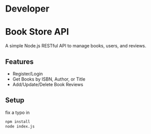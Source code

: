 # Developer
# Book Store API

A simple Node.js RESTful API to manage books, users, and reviews.

## Features

- Register/Login
- Get Books by ISBN, Author, or Title
- Add/Update/Delete Book Reviews

## Setup
fix a typo in 
```bash
npm install
node index.js
